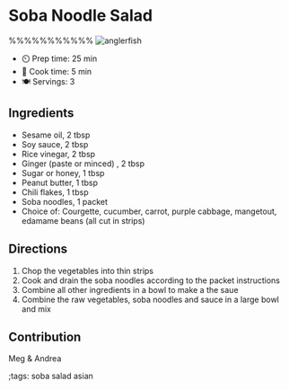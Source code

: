 # Soba Noodle Salad

%%%%%%%%%%% ![anglerfish](pix/fried-anglerfish-fillet-00.webp)

- ⏲️ Prep time: 25 min
- 🍳 Cook time: 5 min
- 🍽️ Servings: 3

## Ingredients

- Sesame oil, 2 tbsp
- Soy sauce, 2 tbsp
- Rice vinegar, 2 tbsp
- Ginger (paste or minced) , 2 tbsp
- Sugar or honey, 1 tbsp
- Peanut butter, 1 tbsp
- Chili flakes, 1 tbsp
- Soba noodles, 1 packet
- Choice of: Courgette, cucumber, carrot, purple cabbage, mangetout, edamame beans (all cut in strips)

## Directions

1. Chop the vegetables into thin strips 
2. Cook and drain the soba noodles according to the packet instructions 
3. Combine all other ingredients in a bowl to make a the saue
4. Combine the raw vegetables, soba noodles and sauce in a large bowl and mix

## Contribution

Meg & Andrea

;tags: soba salad asian
